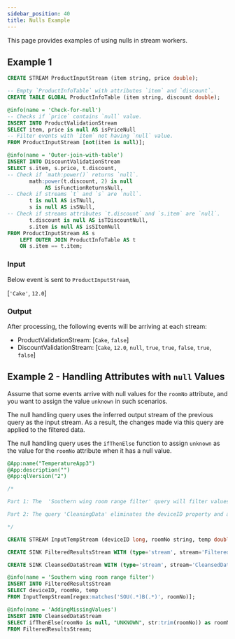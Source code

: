 ```yaml
---
sidebar_position: 40
title: Nulls Example
---
```


This page provides examples of using nulls in stream workers.

## Example 1

```sql
CREATE STREAM ProductInputStream (item string, price double);

-- Empty `ProductInfoTable` with attributes `item` and `discount`.
CREATE TABLE GLOBAL ProductInfoTable (item string, discount double);

@info(name = 'Check-for-null')
-- Checks if `price` contains `null` value.
INSERT INTO ProductValidationStream
SELECT item, price is null AS isPriceNull
-- Filter events with `item` not having `null` value.
FROM ProductInputStream [not(item is null)];

@info(name = 'Outer-join-with-table')
INSERT INTO DiscountValidationStream
SELECT s.item, s.price, t.discount,
-- Check if `math:power()` returns `null`.
       math:power(t.discount, 2) is null
            AS isFunctionReturnsNull,
-- Check if streams `t` and `s` are `null`.
       t is null AS isTNull,
       s is null AS isSNull,
-- Check if streams attributes `t.discount` and `s.item` are `null`.
       t.discount is null AS isTDiscountNull,
       s.item is null AS isSItemNull
FROM ProductInputStream AS s
    LEFT OUTER JOIN ProductInfoTable AS t
    ON s.item == t.item;
```

### Input

Below event is sent to `ProductInputStream`,

[`'Cake'`, `12.0`]

### Output

After processing, the following events will be arriving at each stream:

- ProductValidationStream: [`Cake`, `false`]
- DiscountValidationStream: [`Cake`, `12.0`, `null`, `true`, `true`, `false`, `true`, `false`]

## Example 2 - Handling Attributes with `null` Values

Assume that some events arrive with null values for the `roomNo` attribute, and you want to assign the value `unknown` in such scenarios.

The null handling query uses the inferred output stream of the previous query as the input stream. As a result, the changes made via this query are applied to the filtered data.

The null handling query uses the `ifThenElse` function to assign `unknown` as the value for the `roomNo` attribute when it has a null value.

```sql
@App:name("TemperatureApp3")
@App:description("")
@App:qlVersion("2")

/*

Part 1: The  'Southern wing room range filter' query will filter values using a regular expression. In this case, any roomNo starting with 'SOU' with some random characters plus a 'B' plus some random character will match the pattern, and the object that matches that expression will be sent to 'FilteredResultsStream'

Part 2: The query 'CleaningData' eliminates the deviceID property and any unnecessary white spaces

*/

CREATE STREAM InputTempStream (deviceID long, roomNo string, temp double);

CREATE SINK FilteredResultsStream WITH (type='stream', stream='FilteredResultsStream', map.type='json') (deviceID long, roomNo string, temp double);

CREATE SINK CleansedDataStream WITH (type='stream', stream='CleansedDataStream', map.type='json') (roomNo string, temp double);

@info(name = 'Southern wing room range filter')
INSERT INTO FilteredResultsStream
SELECT deviceID, roomNo, temp
FROM InputTempStream[regex:matches('SOU(.*)B(.*)', roomNo)];

@info(name = 'AddingMissingValues')
INSERT INTO CleansedDataStream
SELECT ifThenElse(roomNo is null, "UNKNOWN", str:trim(roomNo)) as roomNo, temp
FROM FilteredResultsStream;
```
